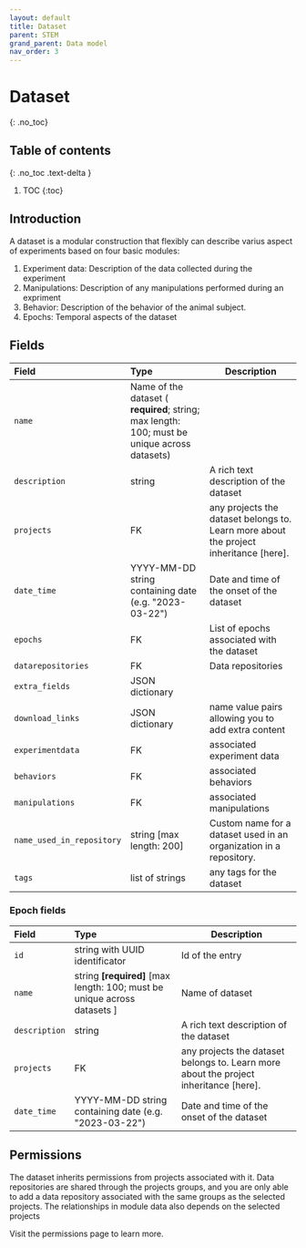 ```yaml
---
layout: default
title: Dataset
parent: STEM
grand_parent: Data model
nav_order: 3
---
```


# Dataset
{: .no_toc}

## Table of contents
{: .no_toc .text-delta }

1. TOC
{:toc}

## Introduction 
A dataset is a modular construction that flexibly can describe varius aspect of experiments based on four basic modules: 
1. Experiment data: Description of the data collected during the experiment
2. Manipulations: Description of any manipulations performed during an expriment
3. Behavior: Description of the behavior of the animal subject. 
4. Epochs: Temporal aspects of the dataset

## Fields

| Field  | Type  | Description |
|:-------|:--------|-------------|
| `name` | Name of the dataset ( **required**; string; max length: 100; must be unique across datasets)|  |
| `description` | string | A rich text description of the dataset |
| `projects` | FK | any projects the dataset belongs to. Learn more about the project inheritance [here]. |
| `date_time` | YYYY-MM-DD string containing date (e.g. "2023-03-22") | Date and time of the onset of the dataset |
| `epochs` | FK | List of epochs associated with the dataset |
| `datarepositories` | FK | Data repositories |
| `extra_fields` | JSON dictionary | |
| `download_links` | JSON dictionary | name value pairs allowing you to add extra content |
| `experimentdata` | FK | associated experiment data|
| `behaviors` | FK | associated behaviors |
| `manipulations` | FK | associated manipulations|
| `name_used_in_repository` | string [max length: 200]| Custom name for a dataset used in an organization in a repository.  |
| `tags` | list of strings | any tags for the dataset |


### Epoch fields

| Field  | Type  | Description |
|:-------|:--------|-------------|
| `id` | string with UUID identificator | Id of the entry |
| `name` | string **[required]** [max length: 100; must be unique across datasets ]| Name of dataset |
| `description` | string | A rich text description of the dataset |
| `projects` | FK | any projects the dataset belongs to. Learn more about the project inheritance [here]. |
| `date_time` | YYYY-MM-DD string containing date (e.g. "2023-03-22") | Date and time of the onset of the dataset |

## Permissions
The dataset inherits permissions from projects associated with it. Data repositories are shared through the projects groups, and you are only able to add a data repository associated with the same groups as the selected projects. The relationships in module data also depends on the selected projects

 Visit the permissions page to learn more. 